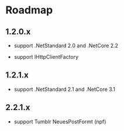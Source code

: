 # Roadmap

## 1.2.0.x

- support .NetStandard 2.0 and .NetCore 2.2

- support IHttpClientFactory

## 1.2.1.x

- support .NetStandard 2.1 and .NetCore 3.1

## 2.2.1.x

- support Tumblr NeuesPostFormt (npf)